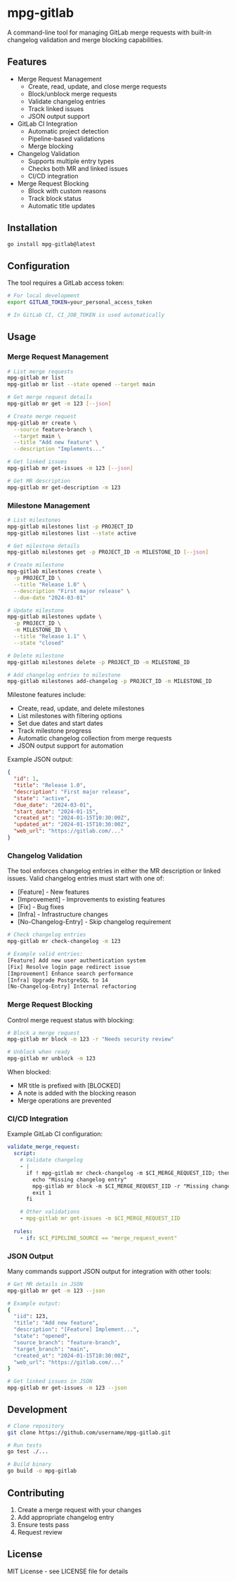 # mpg-gitlab

A command-line tool for managing GitLab merge requests with built-in changelog validation and merge blocking capabilities.

## Features

- Merge Request Management
  - Create, read, update, and close merge requests
  - Block/unblock merge requests
  - Validate changelog entries
  - Track linked issues
  - JSON output support
- GitLab CI Integration
  - Automatic project detection
  - Pipeline-based validations
  - Merge blocking
- Changelog Validation
  - Supports multiple entry types
  - Checks both MR and linked issues
  - CI/CD integration
- Merge Request Blocking
  - Block with custom reasons
  - Track block status
  - Automatic title updates

## Installation

```bash
go install mpg-gitlab@latest
```

## Configuration

The tool requires a GitLab access token:

```bash
# For local development
export GITLAB_TOKEN=your_personal_access_token

# In GitLab CI, CI_JOB_TOKEN is used automatically
```

## Usage

### Merge Request Management

```bash
# List merge requests
mpg-gitlab mr list
mpg-gitlab mr list --state opened --target main

# Get merge request details
mpg-gitlab mr get -m 123 [--json]

# Create merge request
mpg-gitlab mr create \
  --source feature-branch \
  --target main \
  --title "Add new feature" \
  --description "Implements..."

# Get linked issues
mpg-gitlab mr get-issues -m 123 [--json]

# Get MR description
mpg-gitlab mr get-description -m 123
```

### Milestone Management

```bash
# List milestones
mpg-gitlab milestones list -p PROJECT_ID
mpg-gitlab milestones list --state active

# Get milestone details
mpg-gitlab milestones get -p PROJECT_ID -m MILESTONE_ID [--json]

# Create milestone
mpg-gitlab milestones create \
  -p PROJECT_ID \
  --title "Release 1.0" \
  --description "First major release" \
  --due-date "2024-03-01"

# Update milestone
mpg-gitlab milestones update \
  -p PROJECT_ID \
  -m MILESTONE_ID \
  --title "Release 1.1" \
  --state "closed"

# Delete milestone
mpg-gitlab milestones delete -p PROJECT_ID -m MILESTONE_ID

# Add changelog entries to milestone
mpg-gitlab milestones add-changelog -p PROJECT_ID -m MILESTONE_ID
```

Milestone features include:
- Create, read, update, and delete milestones
- List milestones with filtering options
- Set due dates and start dates
- Track milestone progress
- Automatic changelog collection from merge requests
- JSON output support for automation

Example JSON output:
```json
{
  "id": 1,
  "title": "Release 1.0",
  "description": "First major release",
  "state": "active",
  "due_date": "2024-03-01",
  "start_date": "2024-01-15",
  "created_at": "2024-01-15T10:30:00Z",
  "updated_at": "2024-01-15T10:30:00Z",
  "web_url": "https://gitlab.com/..."
}
```

### Changelog Validation

The tool enforces changelog entries in either the MR description or linked issues.
Valid changelog entries must start with one of:

- [Feature] - New features
- [Improvement] - Improvements to existing features
- [Fix] - Bug fixes
- [Infra] - Infrastructure changes
- [No-Changelog-Entry] - Skip changelog requirement

```bash
# Check changelog entries
mpg-gitlab mr check-changelog -m 123

# Example valid entries:
[Feature] Add new user authentication system
[Fix] Resolve login page redirect issue
[Improvement] Enhance search performance
[Infra] Upgrade PostgreSQL to 14
[No-Changelog-Entry] Internal refactoring
```

### Merge Request Blocking

Control merge request status with blocking:

```bash
# Block a merge request
mpg-gitlab mr block -m 123 -r "Needs security review"

# Unblock when ready
mpg-gitlab mr unblock -m 123
```

When blocked:
- MR title is prefixed with [BLOCKED]
- A note is added with the blocking reason
- Merge operations are prevented

### CI/CD Integration

Example GitLab CI configuration:

```yaml
validate_merge_request:
  script:
    # Validate changelog
    - |
      if ! mpg-gitlab mr check-changelog -m $CI_MERGE_REQUEST_IID; then
        echo "Missing changelog entry"
        mpg-gitlab mr block -m $CI_MERGE_REQUEST_IID -r "Missing changelog entry"
        exit 1
      fi

    # Other validations
    - mpg-gitlab mr get-issues -m $CI_MERGE_REQUEST_IID
    
  rules:
    - if: $CI_PIPELINE_SOURCE == "merge_request_event"
```

### JSON Output

Many commands support JSON output for integration with other tools:

```bash
# Get MR details in JSON
mpg-gitlab mr get -m 123 --json

# Example output:
{
  "iid": 123,
  "title": "Add new feature",
  "description": "[Feature] Implement...",
  "state": "opened",
  "source_branch": "feature-branch",
  "target_branch": "main",
  "created_at": "2024-01-15T10:30:00Z",
  "web_url": "https://gitlab.com/..."
}

# Get linked issues in JSON
mpg-gitlab mr get-issues -m 123 --json
```

## Development

```bash
# Clone repository
git clone https://github.com/username/mpg-gitlab.git

# Run tests
go test ./...

# Build binary
go build -o mpg-gitlab
```

## Contributing

1. Create a merge request with your changes
2. Add appropriate changelog entry
3. Ensure tests pass
4. Request review

## License

MIT License - see LICENSE file for details
